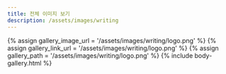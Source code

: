 ```yaml
---
title: 전체 이미지 보기
description: /assets/images/writing
---
```




{% assign gallery_image_url = '/assets/images/writing/logo.png' %}
{% assign gallery_link_url = '/assets/images/writing/logo.png' %}
{% assign gallery_path = '/assets/images/writing/logo.png' %}
{% include body-gallery.html %}
